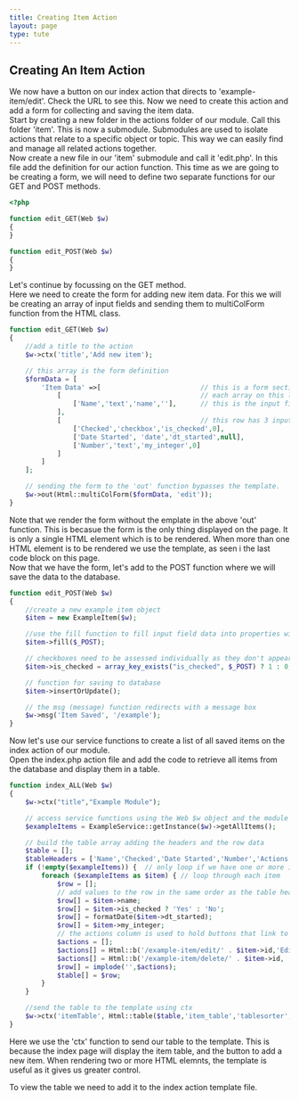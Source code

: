 ```yaml
---
title: Creating Item Action
layout: page
type: tute
---
```


## Creating An Item Action

We now have a button on our index action that directs to 'example-item/edit'. Check the URL to see this. Now we need to create this action and add a form for collecting and saving the item data. <br />
Start by creating a new folder in the actions folder of our module. Call this folder 'item'. This is now a submodule. Submodules are used to isolate actions that relate to a specific object or topic. This way we can easily find and manage all related actions together. <br />
Now create a new file in our 'item' submodule and call it 'edit.php'. In this file add the definition for our action function. This time as we are going to be creating a form, we will need to define two separate functions for our GET and POST methods.
```php
<?php

function edit_GET(Web $w)
{
}

function edit_POST(Web $w)
{
}
```
Let's continue by focussing on the GET method. <br />
Here we need to create the form for adding new item data. For this we will be creating an array of input fields and sending them to multiColForm function from the HTML class.
```php
function edit_GET(Web $w)
{
    //add a title to the action
    $w->ctx('title','Add new item');

    // this array is the form definition
    $formData = [
        'Item Data' =>[                         // this is a form section title
            [                                   // each array on this level represents a row on the form. This row has only a single input.
                ['Name','text','name',''],      // this is the input field definition. [Label, type, name, value]
            ],
            [                                   // this row has 3 input fields.
                ['Checked','checkbox','is_checked',0],
                ['Date Started', 'date','dt_started',null],
                ['Number','text','my_integer',0]
            ]
        ]
    ];

    // sending the form to the 'out' function bypasses the template.
    $w->out(Html::multiColForm($formData, 'edit'));
}
```
Note that we render the form without the emplate in the above 'out' function. This is becasue the form is the only thing displayed on the page. It is only a single HTML element which is to be rendered. When more than one HTML element is to be rendered we use the template, as seen i the last code block on this page.</br>
Now that we have the form, let's add to the POST function where we will save the data to the database.
```php
function edit_POST(Web $w)
{
    //create a new example item object
    $item = new ExampleItem($w);

    //use the fill function to fill input field data into properties with matching names
    $item->fill($_POST);

    // checkboxes need to be assessed individually as they don't appear in the $_POST array if unchecked
    $item->is_checked = array_key_exists("is_checked", $_POST) ? 1 : 0;

    // function for saving to database
    $item->insertOrUpdate();

    // the msg (message) function redirects with a message box
    $w->msg('Item Saved', '/example');
}
```
Now let's use our service functions to create a list of all saved items on the index action of our module.<br />
Open the index.php action file and add the code to retrieve all items from the database and display them in a table.
```php
function index_ALL(Web $w)
{
    $w->ctx("title","Example Module");

    // access service functions using the Web $w object and the module name
    $exampleItems = ExampleService::getInstance($w)->getAllItems();

    // build the table array adding the headers and the row data
    $table = [];
    $tableHeaders = ['Name','Checked','Date Started','Number','Actions'];
    if (!empty($exampleItems)) {  // only loop if we have one or more items
        foreach ($exampleItems as $item) { // loop through each item
            $row = [];
            // add values to the row in the same order as the table headers
            $row[] = $item->name;
            $row[] = $item->is_checked ? 'Yes' : 'No';
            $row[] = formatDate($item->dt_started);
            $row[] = $item->my_integer;
            // the actions column is used to hold buttons that link to actions per item. Note the item id is added to the href on these buttons.
            $actions = [];
            $actions[] = Html::b('/example-item/edit/' . $item->id,'Edit Item');
            $actions[] = Html::b('/example-item/delete/' . $item->id, 'Delete', 'Are you sure you want to delete this item?');
            $row[] = implode('',$actions);
            $table[] = $row;
        }
    }

    //send the table to the template using ctx
    $w->ctx('itemTable', Html::table($table,'item_table','tablesorter',$tableHeaders));
}
```
Here we use the 'ctx' function to send our table to the template. This is because the index page will display the item table, and the button to add a new item. When rendering two or more HTML elemnts, the template is useful as it gives us greater control.
 
To view the table we need to add it to the index action template file.
